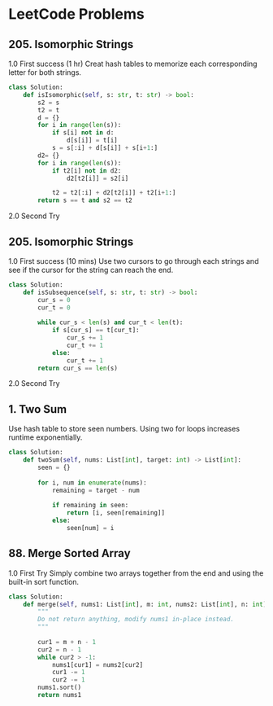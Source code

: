 # LeetCode Problems

## 205. Isomorphic Strings 

1.0 First success (1 hr)
Creat hash tables to memorize each corresponding letter for both strings.


```python
class Solution:
    def isIsomorphic(self, s: str, t: str) -> bool:
        s2 = s
        t2 = t
        d = {}
        for i in range(len(s)):
            if s[i] not in d:
                d[s[i]] = t[i]
            s = s[:i] + d[s[i]] + s[i+1:]
        d2= {}
        for i in range(len(s)):
            if t2[i] not in d2:
                d2[t2[i]] = s2[i]

            t2 = t2[:i] + d2[t2[i]] + t2[i+1:]
        return s == t and s2 == t2
```

2.0 Second Try


## 205. Isomorphic Strings

1.0 First success (10 mins)
Use two cursors to go through each strings and see if the cursor for the string can reach the end.
```python
class Solution:
    def isSubsequence(self, s: str, t: str) -> bool:
        cur_s = 0
        cur_t = 0
        
        while cur_s < len(s) and cur_t < len(t):
            if s[cur_s] == t[cur_t]:
                cur_s += 1
                cur_t += 1
            else:
                cur_t += 1
        return cur_s == len(s)
```
2.0 Second Try


## 1. Two Sum
Use hash table to store seen numbers. Using two for loops increases runtime exponentially.
```python
class Solution:
    def twoSum(self, nums: List[int], target: int) -> List[int]:
        seen = {}
        
        for i, num in enumerate(nums):
            remaining = target - num
            
            if remaining in seen:
                return [i, seen[remaining]]
            else:
                seen[num] = i
```

## 88. Merge Sorted Array

1.0 First Try
Simply combine two arrays together from the end and using the built-in sort function.

```python
class Solution:
    def merge(self, nums1: List[int], m: int, nums2: List[int], n: int) -> None:
        """
        Do not return anything, modify nums1 in-place instead.
        """
     
        cur1 = m + n - 1
        cur2 = n - 1
        while cur2 > -1:
            nums1[cur1] = nums2[cur2]
            cur1 -= 1
            cur2 -= 1
        nums1.sort()
        return nums1
```



